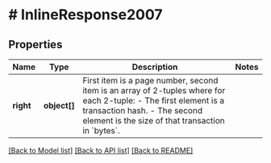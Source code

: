 # # InlineResponse2007

## Properties

Name | Type | Description | Notes
------------ | ------------- | ------------- | -------------
**right** | **object[]** | First item is a page number, second item is an array of 2-tuples where for each 2-tuple:  - The first element is a transaction hash. - The second element is the size of that transaction in &#x60;bytes&#x60;. | 

[[Back to Model list]](../../README.md#documentation-for-models) [[Back to API list]](../../README.md#documentation-for-api-endpoints) [[Back to README]](../../README.md)


